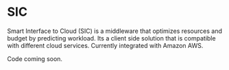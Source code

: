 # SIC
Smart Interface to Cloud (SIC) is a middleware that optimizes resources and budget by predicting workload. Its a client side solution that is compatible with different cloud services. Currently integrated with Amazon AWS.


Code coming soon.
